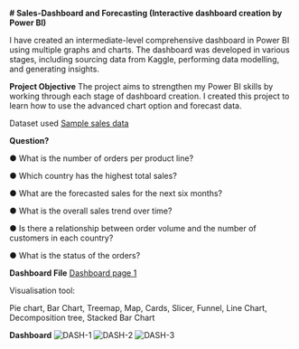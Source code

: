 **# Sales-Dashboard and Forecasting (Interactive dashboard creation by Power BI)**

I have created an intermediate-level comprehensive dashboard in Power BI using multiple graphs and charts. The dashboard was developed in various stages, including sourcing data from Kaggle, performing data modelling, and generating insights.

**Project Objective**
The project aims to strengthen my Power BI skills by working through each stage of dashboard creation. I created this project to learn how to use the advanced chart option and forecast data.

Dataset used
<a href ="https://github.com/abhishek3852/Sales-dashboard/blob/main/sales_data_sample.csv"> Sample sales data</a>

**Question?**

● What is the number of orders per product line?

● Which country has the highest total sales?

● What are the forecasted sales for the next six months?

● What is the overall sales trend over time?

● Is there a relationship between order volume and the number of customers in each country?

● What is the status of the orders?

**Dashboard File**
<a href ="[https://github.com/abhishek3852/Sales-dashboard/blob/main/DASH-1.png](https://github.com/abhishek3852/Sales-dashboard/blob/main/SALES_SAMPLE.pbix)"> Dashboard page 1 </a>


Visualisation tool:

Pie chart, Bar Chart, Treemap, Map, Cards, Slicer, Funnel, Line Chart, Decomposition tree, Stacked Bar Chart

**Dashboard**
![DASH-1](https://github.com/user-attachments/assets/3e42c83e-6cfd-4782-9e16-0dadab96909f)
![DASH-2](https://github.com/user-attachments/assets/6522a386-4ed9-4d01-8c10-e8fbc603a316)
![DASH-3](https://github.com/user-attachments/assets/a62ca134-2e61-4974-b81d-a7fc5dbff7b1)


